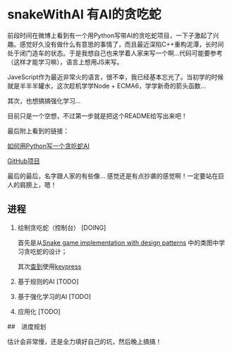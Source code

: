 # snakeWithAI 有AI的贪吃蛇

前段时间在微博上看到有一个用Python写带AI的贪吃蛇项目，一下子激起了兴趣。感觉好久没有做什么有意思的事情了，而且最近深陷C++重构泥潭，长时间处于闭门造车的状态。于是我想自己也来学着人家来写一个啊...代码可能要参考（这样才能学习嘛），语言上想用JS来写。

JaveScript作为最近非常火的语言，很不幸，我已经基本忘光了。当初学的时候就是半半半罐水，这次趁机学学Node + ECMA6，学学新奇的箭头函数...

其次，也想搞搞强化学习...

目前只是一个空想，不过第一步就是把这个README给写出来吧！

最后附上看到的链接：

[如何用Python写一个贪吃蛇AI](http://www.hawstein.com/posts/snake-ai.html)

[GitHub项目](https://github.com/Hawstein/snake-ai)

最后的最后，名字跟人家的有些像... 感觉还是有点抄袭的感觉啊！一定要站在巨人的肩膀上，嗯！

## 进程

1. 绘制贪吃蛇（控制台） [DOING]

    首先是从[Snake game implementation with design patterns](http://www.slideshare.net/justinbrottes/snake-ppt-web-release) 中的类图中学习贪吃蛇的设计；

    其次[查到](http://stackoverflow.com/questions/5006821/nodejs-how-to-read-keystrokes-from-stdin)使用[keypress](https://github.com/TooTallNate/keypress)


2. 基于规则的AI [TODO]

3. 基于强化学习的AI [TODO]

4. 应用化 [TODO]

##　进度规划

估计会非常慢，还是全力填好自己的坑，然后晚上搞搞！
